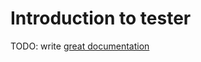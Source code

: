 # Introduction to tester

TODO: write [great documentation](http://jacobian.org/writing/great-documentation/what-to-write/)
